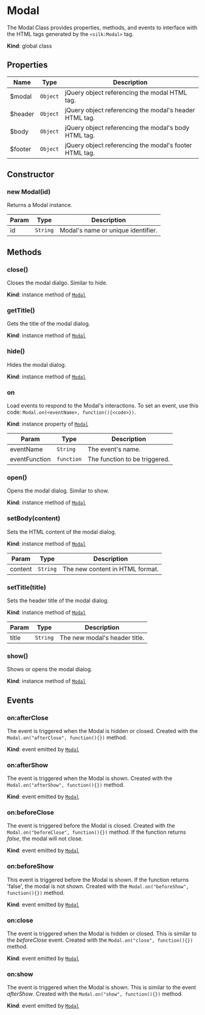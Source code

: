 # Modal
 The Modal Class provides properties, methods, and events to interface with the HTML tags generated by the ```<silk:Modal>``` tag.

**Kind**: global class  
## Properties

| Name | Type | Description |
| --- | --- | --- |
| $modal | <code>Object</code> | jQuery object referencing the modal HTML tag. |
| $header | <code>Object</code> | jQuery object referencing the modal's header HTML tag. |
| $body | <code>Object</code> | jQuery object referencing the modal's body HTML tag. |
| $footer | <code>Object</code> | jQuery object referencing the modal's footer HTML tag. |



## Constructor
 <a name="_new"></a>

### new Modal(id)
Returns a Modal instance.


| Param | Type | Description |
| --- | --- | --- |
| id | <code>String</code> | Modal's name or unique identifier. |

## Methods
 <a name="+close"></a>

### close()
Closes the modal dialgo. Similar to hide.

**Kind**: instance method of [<code>Modal</code>](#Modal)  
<a name="Modal+getTitle"></a>

### getTitle()
Gets the title of the modal dialog.

**Kind**: instance method of [<code>Modal</code>](#Modal)  
<a name="Modal+hide"></a>

### hide()
Hides the modal dialog.

**Kind**: instance method of [<code>Modal</code>](#Modal)  
<a name="Modal+on"></a>

### on
Load events to respond to the Modal's interactions. To set an event, use this code: ```Modal.on(<eventName>, function(){<code>})```.

**Kind**: instance property of [<code>Modal</code>](#Modal)  

| Param | Type | Description |
| --- | --- | --- |
| eventName | <code>String</code> | The event's name. |
| eventFunction | <code>function</code> | The function to be triggered. |

<a name="Modal+open"></a>

### open()
Opens the modal dialog. Similar to show.

**Kind**: instance method of [<code>Modal</code>](#Modal)  
<a name="Modal+setBody"></a>

### setBody(content)
Sets the HTML content of the modal dialog.

**Kind**: instance method of [<code>Modal</code>](#Modal)  

| Param | Type | Description |
| --- | --- | --- |
| content | <code>String</code> | The new content in HTML format. |

<a name="Modal+setTitle"></a>

### setTitle(title)
Sets the header title of the modal dialog.

**Kind**: instance method of [<code>Modal</code>](#Modal)  

| Param | Type | Description |
| --- | --- | --- |
| title | <code>String</code> | The new modal's header title. |

<a name="Modal+show"></a>

### show()
Shows or opens the modal dialog.

**Kind**: instance method of [<code>Modal</code>](#Modal)  
<a name="Modal+Event_afterClose"></a>

## Events
### on:afterClose
The event is triggered when the Modal is hidden or closed. Created with the ```Modal.on("afterClose", function(){})``` method.

**Kind**: event emitted by [<code>Modal</code>](#Modal)  
<a name="Modal+Event_afterShow"></a>

### on:afterShow
The event is triggered when the Modal is shown. Created with the ```Modal.on("afterShow", function(){})``` method.

**Kind**: event emitted by [<code>Modal</code>](#Modal)  
<a name="Modal+Event_beforeClose"></a>

### on:beforeClose
The event is triggered before the Modal is closed. Created with the ```Modal.on("beforeClose", function(){})``` method. If the function returns *false*, the modal will not close.

**Kind**: event emitted by [<code>Modal</code>](#Modal)  
<a name="Modal+Event_beforeShow"></a>

### on:beforeShow
This event is triggered before the Modal is shown. If the function returns 'false', the modal is not shown. Created with the ```Modal.on("beforeShow", function(){})``` method.

**Kind**: event emitted by [<code>Modal</code>](#Modal)  
<a name="Modal+Event_close"></a>

### on:close
The event is triggered when the Modal is hidden or closed. This is similar to the *beforeClose* event. Created with the ```Modal.on("close", function(){})``` method.

**Kind**: event emitted by [<code>Modal</code>](#Modal)  
<a name="Modal+Event_show"></a>

### on:show
The event is triggered when the Modal is shown. This is similar to the event *afterShow*. Created with the ```Modal.on("show", function(){})``` method.

**Kind**: event emitted by [<code>Modal</code>](#Modal)  

